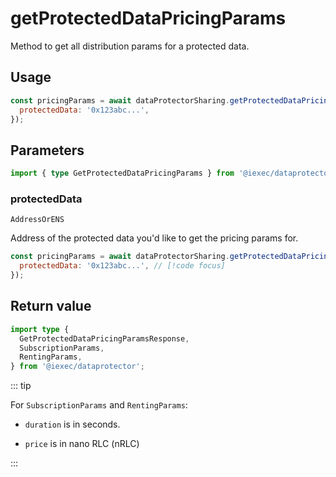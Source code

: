 # getProtectedDataPricingParams

Method to get all distribution params for a protected data.

## Usage

```js
const pricingParams = await dataProtectorSharing.getProtectedDataPricingParams({
  protectedData: '0x123abc...',
});
```

## Parameters

```ts twoslash
import { type GetProtectedDataPricingParams } from '@iexec/dataprotector';
```

### protectedData

`AddressOrENS`

Address of the protected data you'd like to get the pricing params for.

```js
const pricingParams = await dataProtectorSharing.getProtectedDataPricingParams({
  protectedData: '0x123abc...', // [!code focus]
});
```

## Return value

```ts twoslash
import type {
  GetProtectedDataPricingParamsResponse,
  SubscriptionParams,
  RentingParams,
} from '@iexec/dataprotector';
```

::: tip

For `SubscriptionParams` and `RentingParams`:

- `duration` is in seconds.

- `price` is in nano RLC (nRLC)

:::
